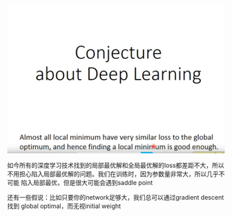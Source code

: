 ![](images/深度学习的一些见解_image_1.png)


如今所有的深度学习技术找到的局部最优解和全局最优解的loss都差距不大，所以不用担心陷入局部最优解的问题。我们在训练时，因为参数量非常大，所以几乎不可能
陷入局部最优，但是很大可能会遇到saddle point

还有一些假说：比如只要你的network足够大，我们总可以通过gradient descent找到 global optimal，而无视initial weight